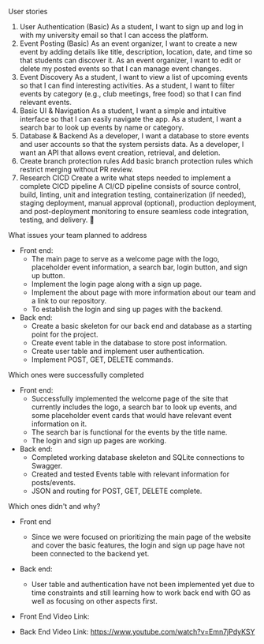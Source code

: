 User stories
1. User Authentication (Basic)
    As a student, I want to sign up and log in with my university email so that I can access the platform.
2. Event Posting (Basic)
    As an event organizer, I want to create a new event by adding details like title, description, location, date, and time so that students can discover it.
    As an event organizer, I want to edit or delete my posted events so that I can manage event changes.
3. Event Discovery
    As a student, I want to view a list of upcoming events so that I can find interesting activities.
    As a student, I want to filter events by category (e.g., club meetings, free food) so that I can find relevant events.
4. Basic UI & Navigation
    As a student, I want a simple and intuitive interface so that I can easily navigate the app.
    As a student, I want a search bar to look up events by name or category.
5. Database & Backend
    As a developer, I want a database to store events and user accounts so that the system persists data.
    As a developer, I want an API that allows event creation, retrieval, and deletion.
6.  Create branch protection rules
    Add basic branch protection rules which restrict merging without PR review.
7. Research CICD
    Create a write what steps needed to implement a complete CICD pipeline
    A CI/CD pipeline consists of source control, build, linting, unit and integration testing, containerization (if needed), staging deployment, manual approval (optional), production deployment, and post-deployment monitoring to ensure seamless code integration, testing, and delivery. 🚀

What issues your team planned to address
- Front end:
  - The main page to serve as a welcome page with the logo, placeholder event information, a search bar, login button, and sign up button.
  - Implement the login page along with a sign up page.
  - Implement the about page with more information about our team and a link to our repository.
  - To establish the login and sing up pages with the backend.
- Back end:
  - Create a basic skeleton for our back end and database as a starting point for the project.
  - Create event table in the database to store post information.
  - Create user table and implement user authentication.
  - Implement POST, GET, DELETE commands.

Which ones were successfully completed
- Front end:
  - Successfully implemented the welcome page of the site that currently includes the logo, a search bar to look up events, and some placeholder event cards that would have relevant event information on it.
  - The search bar is functional for the events by the title name.
  - The login and sign up pages are working.
- Back end:
  - Completed working database skeleton and SQLite connections to Swagger.
  - Created and tested Events table with relevant information for posts/events.
  - JSON and routing for POST, GET, DELETE complete.

Which ones didn't and why?
- Front end
  - Since we were focused on prioritizing the main page of the website and cover the basic features, the login and sign up page have not been connected to the backend yet.
- Back end:
  - User table and authentication have not been implemented yet due to time constraints and still learning how to work back end with GO as well as focusing on other aspects first.

- Front End Video Link:
- Back End Video Link: https://www.youtube.com/watch?v=Emn7jPdyKSY
